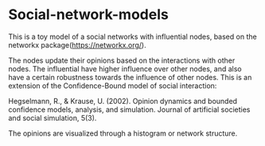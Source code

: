 # Social-network-models
This is a toy model of a social networks with influential nodes,
based on the networkx package(https://networkx.org/).

The nodes update their opinions based on the interactions with other nodes.
The influential have higher influence over other nodes, 
and also have a certain robustness towards the influence of other nodes.
This is an extension of the Confidence-Bound model of social interaction:

Hegselmann, R., & Krause, U. (2002). Opinion dynamics and bounded confidence models, analysis, and simulation. Journal of artificial societies and social simulation, 5(3).


The opinions are visualized through a histogram or network structure.
